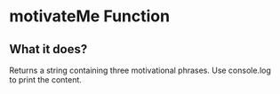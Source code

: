 # motivateMe Function

## **What it does?**

Returns a string containing three motivational phrases. Use console.log  
to print the content. 

